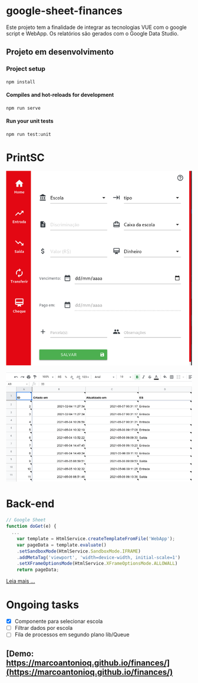 # google-sheet-finances

Este projeto tem a finalidade de integrar as tecnologias VUE com o google script e WebApp. Os relatórios são gerados com o Google Data Studio.

## Projeto em desenvolvimento

### Project setup

```
npm install
```

#### Compiles and hot-reloads for development

```
npm run serve
```

#### Run your unit tests

```
npm run test:unit
```

# PrintSC

<a href="https://marcoantonioq.github.io/finances/">
    <p align="center" width="100%">
        <img src="https://raw.githubusercontent.com/marcoantonioq/google-sheet-finances/main/demo/printsc.png"> 
    </p>
</a>

<p align="center" width="100%">
    <img src="https://raw.githubusercontent.com/marcoantonioq/google-sheet-finances/main/demo/sheet.png"> 
</p>

# Back-end

```js
// Google Sheet
function doGet(e) {
  ...
    var template = HtmlService.createTemplateFromFile('WebApp');
    var pageData = template.evaluate()
    .setSandboxMode(HtmlService.SandboxMode.IFRAME)
    .addMetaTag('viewport', 'width=device-width, initial-scale=1')
    .setXFrameOptionsMode(HtmlService.XFrameOptionsMode.ALLOWALL)
    return pageData;

```

[Leia mais ...](https://github.com/marcoantonioq/google-sheet-finances/blob/main/google/)

# Ongoing tasks

- [x] Componente para selecionar escola
- [ ] Filtrar dados por escola
- [ ] Fila de processos em segundo plano lib/Queue

## [Demo: https://marcoantonioq.github.io/finances/](https://marcoantonioq.github.io/finances/)
